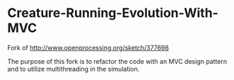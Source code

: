 # Creature-Running-Evolution-With-MVC
Fork of http://www.openprocessing.org/sketch/377698

The purpose of this fork is to refactor the code with an MVC design pattern and to utilize multithreading in the simulation.
